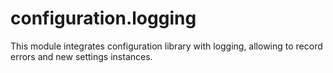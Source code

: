 # configuration.logging
This module integrates configuration library with logging, allowing to record errors and new settings instances.
